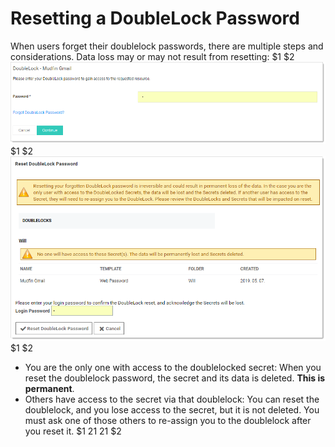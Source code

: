 [title]: # (Resetting a DoubleLock Password)
[tags]: # (DoubleLock)
[priority]: # (1000)

# Resetting a DoubleLock Password

When users forget their doublelock passwords, there are multiple steps and considerations. Data loss may or may not result from resetting:
$1
$2
   ![1557345036694](images/1557345036694.png)
$1
$2
   ![1557345196279](images/1557345196279.png)
$1
$2
   - You are the only one with access to the doublelocked secret: When you reset the doublelock password, the secret and its data is deleted. **This is permanent**.
   - Others have access to the secret via that doublelock: You can reset the doublelock, and you lose access to the secret, but it is not deleted. You must ask one of those others to re-assign you to the doublelock after you reset it.
$1
$2$1
$2$1
$2